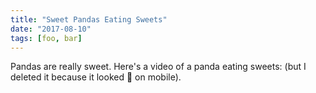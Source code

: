 ```yaml
---
title: "Sweet Pandas Eating Sweets"
date: "2017-08-10"
tags: [foo, bar]
---
```


Pandas are really sweet.
Here's a video of a panda eating sweets:
(but I deleted it because it looked 💩 on mobile).